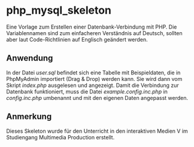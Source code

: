 # php_mysql_skeleton
Eine Vorlage zum Erstellen einer Datenbank-Verbindung mit PHP. Die Variablennamen sind zum einfacheren Verständnis auf Deutsch, sollten aber laut Code-Richtlinien auf Englisch geändert werden. 

## Anwendung
In der Datei _user.sql_ befindet sich eine Tabelle mit Beispieldaten, die in PhpMyAdmin importiert (Drag & Drop) werden kann. Sie wird dann vom Skript _index.php_ ausgelesen und angezeigt. Damit die Verbindung zur Datenbank funktioniert, muss die Datei _example.config.inc.php_ in _config.inc.php_ umbenannt und mit den eigenen Daten angepasst werden. 

## Anmerkung
Dieses Skeleton wurde für den Unterricht in den interaktiven Medien V im Studiengang Multimedia Production erstellt.
